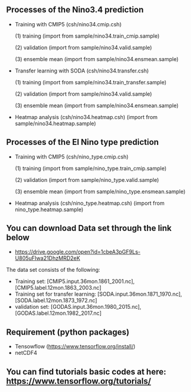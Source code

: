 
## Processes of the Nino3.4 prediction

   - Training with CMIP5 (csh/nino34.cmip.csh)
   
       (1) training (import from sample/nino34.train_cmip.sample)
       
       (2) validation (import from sample/nino34.valid.sample)
      
       (3) ensemble mean (import from sample/nino34.ensmean.sample)

   - Transfer learning with SODA (csh/nino34.transfer.csh)
   
       (1) training (import from sample/nino34.train_transfer.sample)
       
       (2) validation (import from sample/nino34.valid.sample)
       
       (3) ensemble mean (import from sample/nino34.ensmean.sample)

   - Heatmap analysis (csh/nino34.heatmap.csh)
          (import from sample/nino34.heatmap.sample)



## Processes of the El Nino type prediction

   - Training with CMIP5 (csh/nino_type.cmip.csh)
   
       (1) training (import from sample/nino_type.train_cmip.sample)
       
       (2) validation (import from sample/nino_type.valid.sample)
       
       (3) ensemble mean (import from sample/nino_type.ensmean.sample)

   - Heatmap analysis (csh/nino_type.heatmap.csh)
          (import from nino_type.heatmap.sample)


## You can download Data set through the link below

   -  https://drive.google.com/open?id=1cbeA3pGF9Ls-U805uFIwa21DhzMRD2eK
   
   The data set consists of the following:
   -  Training set: [CMIP5.input.36mon.1861_2001.nc], [CMIP5.label.12mon.1863_2003.nc]
   -  Training set for transfer learning: [SODA.input.36mon.1871_1970.nc], [SODA.label.12mon.1873_1972.nc]
   -  validation set: [GODAS.input.36mon.1980_2015.nc], [GODAS.label.12mon.1982_2017.nc]


## Requirement (python packages)

   -  Tensowflow (https://www.tensorflow.org/install/)
   -  netCDF4
   
## You can find tutorials basic codes at here: https://www.tensorflow.org/tutorials/
